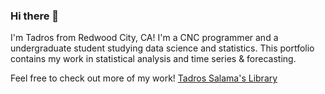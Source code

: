 ### Hi there 👋

I'm Tadros from Redwood City, CA! I'm a CNC programmer and a undergraduate student studying data science and statistics. This portfolio contains my work in statistical analysis and time series & forecasting. 

Feel free to check out more of my work! [Tadros Salama's Library](https://www.notion.so/Tadros-Salama-s-Library-3834ececb35a40969189b7ac3fb652c2)

